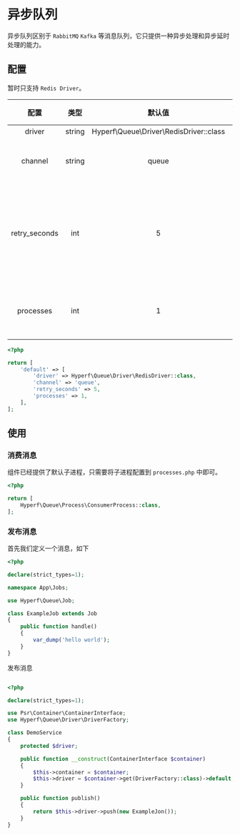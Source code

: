 # 异步队列

异步队列区别于 `RabbitMQ` `Kafka` 等消息队列，它只提供一种异步处理和异步延时处理的能力。

## 配置

暂时只支持 `Redis Driver`。

|     配置      |  类型  |                 默认值                 |        备注        |
|:-------------:|:------:|:--------------------------------------:|:------------------:|
|    driver     | string | Hyperf\Queue\Driver\RedisDriver::class |         无         |
|    channel    | string |                 queue                  |      队列前缀      |
| retry_seconds |  int   |                   5                    | 失败后重新尝试间隔 |
|   processes   |  int   |                   1                    |     消费进程数     |

```php
<?php

return [
    'default' => [
        'driver' => Hyperf\Queue\Driver\RedisDriver::class,
        'channel' => 'queue',
        'retry_seconds' => 5,
        'processes' => 1,
    ],
];

```

## 使用

### 消费消息

组件已经提供了默认子进程，只需要将子进程配置到 `processes.php` 中即可。

```php
<?php

return [
    Hyperf\Queue\Process\ConsumerProcess::class,
];

```

### 发布消息

首先我们定义一个消息，如下

```php
<?php

declare(strict_types=1);

namespace App\Jobs;

use Hyperf\Queue\Job;

class ExampleJob extends Job
{
    public function handle()
    {
        var_dump('hello world');
    }
}

```

发布消息

```php

<?php

declare(strict_types=1);

use Psr\Container\ContainerInterface;
use Hyperf\Queue\Driver\DriverFactory;

class DemoService
{
    protected $driver;

    public function __construct(ContainerInterface $container)
    {
        $this->container = $container;
        $this->driver = $container->get(DriverFactory::class)->default;
    }

    public function publish()
    {
        return $this->driver->push(new ExampleJon());
    }
}

```